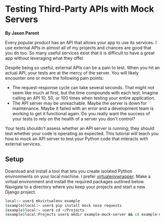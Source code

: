 # Testing Third-Party APIs with Mock Servers

**By Jason Parent**

Every popular product has an API that allows your app to use its services. I use external APIs in almost all of my projects and chances are good that you do too. So many useful services exist that it is difficult to have a great app without leveraging what they offer.

Despite being so useful, external APIs can be a pain to test. When you hit an actual API, your tests are at the mercy of the server. You will likely encounter one or more the following pain points:
- The request-response cycle can take several seconds. That might not seem like much at first, but the time compounds with each test. Imagine calling an API 10, 50, or 100 times when testing your entire application. 
- The API server may be unreachable. Maybe the server is down for maintenance. Maybe it failed with an error and a development team is working to get it functional again. Do you really want the success of your tests to rely on the health of a server you don't control? 

Your tests shouldn't assess whether an API server is running; they should test whether your code is operating as expected. This tutorial will teach you how to mock an API server to test your Python code that interacts with external services.

## Setup

Download and install a tool that lets you create isolated Python environments on your local machine. I prefer <a href="https://virtualenvwrapper.readthedocs.org/en/latest/install.html">virtualenvwrapper</a>. Make a virtual environment and install the required packages outlined below. Navigate to a directory where you keep your projects and start a new Django project.

```bash
local:~ user$ mkvirtualenv example
(example)local:~ user$ pip install mock nose requests
(example)local:~ user$ cd ~/Projects
(example)local:Projects user$ mkdir example-mock-server && cd example-mock-server
```

